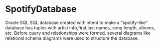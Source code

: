 # SpotifyDatabase
Oracle SQL
SQL database created with intent to make a "spotify-like" database has tuples with artist info,first,last names, song length, albums, etc.
Before query and relationships were formed, several diagrams like relational schema diagrams were used to structure the database.

